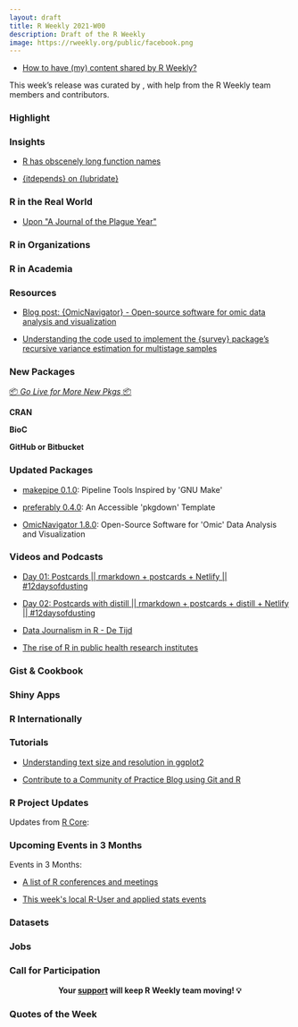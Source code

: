 ```yaml
---
layout: draft
title: R Weekly 2021-W00
description: Draft of the R Weekly
image: https://rweekly.org/public/facebook.png
---
```



+ [How to have (my) content shared by R Weekly?](https://github.com/rweekly/rweekly.org#how-to-have-my-content-shared-by-r-weekly)

This week’s release was curated by [](), with help from the R Weekly team members and contributors.



###  Highlight



### Insights

+ [R has obscenely long function names](https://www.rostrum.blog/2021/11/27/long-fns/)

+ [{itdepends} on {lubridate} ](https://www.rostrum.blog/2021/11/27/lubridate-fns/)

### R in the Real World

+ [Upon "A Journal of the Plague Year"](https://aczepielik.github.io/en/post/upon-a-journal-of-the-plague-year/)

###  R in Organizations



###  R in Academia



###  Resources

+ [Blog post: {OmicNavigator} - Open-source software for omic data analysis and visualization](https://blog.jdblischak.com/posts/omicnavigator/)

+ [Understanding the code used to implement the {survey} package’s recursive variance estimation for multistage samples](https://www.practicalsignificance.com/posts/understanding-the-survey-packages-recursive-algorithm/)

###  New Packages

<p class="added-hostname"><a href="https://rweekly.org/live" target="_blank" class="externalLink">📦 <i>Go Live for More New Pkgs</i> 📦</a></p>

**CRAN**



**BioC**



**GitHub or Bitbucket**



### Updated Packages

+ [makepipe 0.1.0](https://cran.r-project.org/package=makepipe): Pipeline Tools Inspired by 'GNU Make'
+ [preferably 0.4.0](http://preferably.amirmasoudabdol.name): An Accessible 'pkgdown' Template

+ [OmicNavigator 1.8.0](https://cran.r-project.org/package=OmicNavigator): Open-Source Software for 'Omic' Data Analysis and Visualization

###  Videos and Podcasts

+ [Day 01: Postcards || rmarkdown + postcards + Netlify || #12daysofdusting](https://www.youtube.com/watch?v=-ce-T48lR8A)

+ [Day 02: Postcards with distill || rmarkdown + postcards + distill + Netlify || #12daysofdusting](https://www.youtube.com/watch?v=fPSWqdJr_EY)

+ [Data Journalism in R - De Tijd](https://rbelgium.be/2021/10/14/data-journalism-in-r-de-tijd/)

+ [The rise of R in public health research institutes](https://rbelgium.be/2021/12/03/the-rise-of-r-in-public-health-research-institutes/)


### Gist & Cookbook



### Shiny Apps



### R Internationally



###  Tutorials

+ [Understanding text size and resolution in ggplot2](https://www.christophenicault.com/post/understand_size_dimension_ggplot2/)

+ [Contribute to a Community of Practice Blog using Git and R](https://geospatial-community.netlify.app/post/2021-11-23-creating-a-post/)

<!--<div class="post-more-begin></div><div class="post-more-end"></div>-->

###  R Project Updates

Updates from [R Core](http://developer.r-project.org/blosxom.cgi/R-devel/NEWS):


###  Upcoming Events in 3 Months

Events in 3 Months:


+ [A list of R conferences and meetings](https://jumpingrivers.github.io/meetingsR/events.html)

+ [This week's local R-User and applied stats events](https://community.rstudio.com/c/irl)


### Datasets

### Jobs




###  Call for Participation


<p class="hide-support added-hostname support-rweekly" style="text-align: center;font-weight: bold;">Your <a class="non-visited externalLink" href="https://www.patreon.com/rweekly" onclick="pas(this)">support</a> will keep R Weekly team moving! 💡</p>

###  Quotes of the Week
